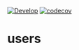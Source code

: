 [![Develop](https://github.com/Taller-2-Tyrions/users/actions/workflows/develop.yml/badge.svg)](https://github.com/Taller-2-Tyrions/users/actions/workflows/develop.yml)
[![codecov](https://codecov.io/gh/Taller-2-Tyrions/users/branch/dev/graph/badge.svg?token=IEH333J1IF)](https://codecov.io/gh/Taller-2-Tyrions/users)

# users
